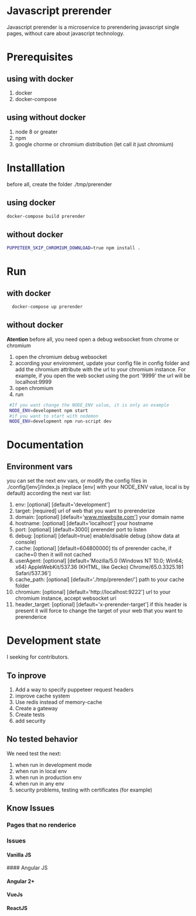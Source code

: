 # Javascript prerender

Javascript prerender is a microservice to prerendering javascript single pages, without care about javascript technology.


# Prerequisites

## using with docker
1. docker
2. docker-compose

## using without docker

1. node 8 or greater
2. npm
3. google chorme or chromium distribution (let call it just chromium)


# Installlation

before all, create the folder ./tmp/prerender

## using docker
```sh
docker-compose build prerender
```

## without docker
```sh
PUPPETEER_SKIP_CHROMIUM_DOWNLOAD=true npm install .
```


# Run 

## with docker
```sh
  docker-compose up prerender
```
## without docker

**Atention** before all, you need open a debug websocket from chrome or chromium

1. open the chromium debug websocket
2. according your environment, update your config file in config folder and add the chromium attribute with the url to your chromium instance. For example, if you open the web socket using the port '9999' the url will be localhost:9999
3. open chromium
4. run
 ```sh
  #If you want change the NODE_ENV value, it is only an example
  NODE_ENV=development npm start
  #if you want to start with nodemon
  NODE_ENV=development npm run-script dev
```

# Documentation

## Environment vars

you can set the next env vars, or modify the config files in ./config/[env]/index.js (replace [env] with your NODE_ENV value, local is by default) according the next var list:

1. env: [optional] [default='development']
2. target: [required] url of web that you want to prerenderize
3. domain: [optional] [default='www.miwebsite.com'] your domain name
4. hostname: [optional] [default='localhost'] your hostname
5. port: [optional] [default=3000]  prerender port to listen
6. debug: [optional] [default=true] enable/disable debug (show data at console)
7. cache: [optional] [default=604800000] tls of prerender cache, if cache=0 then it will not cached
8. userAgent: [optional] [default='Mozilla/5.0 (Windows NT 10.0; Win64; x64) AppleWebKit/537.36 (KHTML, like Gecko) Chrome/65.0.3325.181 Safari/537.36']
9. cache_path: [optional] [default='./tmp/prerender/'] path to your cache folder
10. chromium: [optional] [default='http://localhost:9222'] url to your chromium instance, accept websocket uri
11. header_target: [optional] [default='x-prerender-target'] if this header is present it will force to change the target of your web that you want to prerenderice

# Development state

I seeking for contributors. 

## To inprove

1. Add a way to specify puppeteer request headers
2. improve cache system 
3. Use redis instead of memory-cache
4. Create a gateway
5. Create tests
6. add security

## No tested behavior

We need test the next:

1. when run in development mode
2. when run in local env
3. when run in production env
4. when run in any env
5. security problems, testing with certificates (for example)

## Know Issues

### Pages that no renderice

### Issues 

#### Vanilla JS

#### Angular JS

#### Angular 2+ 

#### VueJs

#### ReactJS

